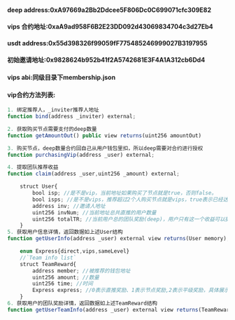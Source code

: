 #### deep address:0xA97669a2Bb2Ddcee5F806Dc0C699071cfc309E82
#### vips 合约地址:0xaA9ad958F6B2E23DD092d43069834704c3d27Eb4
#### usdt address:0x55d398326f99059fF775485246999027B3197955
#### 初始邀请地址:0x9828624b952b41f2A5742681E3F4A1A312cb6Dd4
#### vips abi:同级目录下membership.json

#### vip合约方法列表:

``` javascript
1. 绑定推荐人，_inviter推荐人地址
function bind(address _inviter) external;

2. 获取购买节点需要支付的deep数量
function getAmountOut() public view returns(uint256 amountOut)

3. 购买节点，deep数量合约回自己从用户钱包里扣，所以deep需要对合约进行授权
function purchasingVip(address _user) external;

4. 提取团队推荐收益
function claim(address _user,uint256 _amount) external;

    struct User{
        bool isp; //是不是vip，当前地址如果购买了节点就是true，否则false。
        bool isps; //是不是vips，推荐超过2个人购买节点就是vips，true表示已经达成，false表示未达成。
        address inv; //邀请人地址
        uint256 invNum; //当前地址总共直推的用户数量
        uint256 totalTR; //当前用户总的团队奖励(deep)，用户只有这一个收益可以提取，对应到上面的claim方法
    }
5. 获取用户信息详情，返回数据如上述User结构
function getUserInfo(address _user) external view returns(User memory);

    enum Express{direct,vips,sameLevel}
    //`Team info list`
    struct TeamReward{
        address member; //被推荐的钱包地址
        uint256 amount; //数量
        uint256 time; //时间
        Express express; //0表示直推奖励、1表示节点奖励,2表示平级奖励，具体展示文案跟项目方要
    }
6. 获取用户的团队奖励详情，返回数据如上述TeamReward结构
function getUserTeamInfo(address _user) external view returns(TeamReward[] memory);
```
